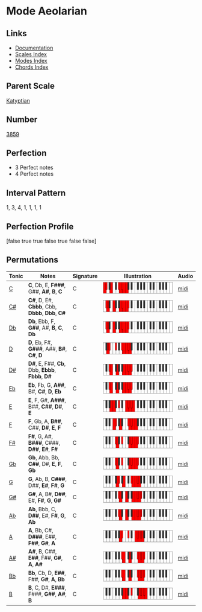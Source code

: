 # Mode Aeolarian

## Links

- [Documentation](index.md)
- [Scales Index](Scales.md)
- [Modes Index](Modes.md)
- [Chords Index](Chords.md)

## Parent Scale

[Katyptian](ScaleKatyptian.md)

## Number

[3859](https://ianring.com/musictheory/scales/3859)

## Perfection

- 3 Perfect notes
- 4 Perfect notes

## Interval Pattern

1, 3, 4, 1, 1, 1, 1

## Perfection Profile

[false true true false true false false]

## Permutations

| Tonic | Notes | Signature | Illustration | Audio |
|-------|-------|-----------|--------------|-------|
| [C](ModeCNaturalAeolarian.md) | **C**, Db, E, **F###**, G##, **A#**, **B**, **C** | C | ![CNaturalAeolarian](ModeCNaturalAeolarian.png) | [midi](https://github.com/edipermadi/music/blob/main/docs/ModeCNaturalAeolarian.mid?raw=true) |
| [C#](ModeCSharpAeolarian.md) | **C#**, D, E#, **Cbbb**, Cbb, **Dbbb**, **Dbb**, **C#** | C | ![CSharpAeolarian](ModeCSharpAeolarian.png) | [midi](https://github.com/edipermadi/music/blob/main/docs/ModeCSharpAeolarian.mid?raw=true) |
| [Db](ModeDFlatAeolarian.md) | **Db**, Ebb, F, **G##**, A#, **B**, **C**, **Db** | C | ![DFlatAeolarian](ModeDFlatAeolarian.png) | [midi](https://github.com/edipermadi/music/blob/main/docs/ModeDFlatAeolarian.mid?raw=true) |
| [D](ModeDNaturalAeolarian.md) | **D**, Eb, F#, **G###**, A##, **B#**, **C#**, **D** | C | ![DNaturalAeolarian](ModeDNaturalAeolarian.png) | [midi](https://github.com/edipermadi/music/blob/main/docs/ModeDNaturalAeolarian.mid?raw=true) |
| [D#](ModeDSharpAeolarian.md) | **D#**, E, F##, **Cb**, Dbb, **Ebbb**, **Fbbb**, **D#** | C | ![DSharpAeolarian](ModeDSharpAeolarian.png) | [midi](https://github.com/edipermadi/music/blob/main/docs/ModeDSharpAeolarian.mid?raw=true) |
| [Eb](ModeEFlatAeolarian.md) | **Eb**, Fb, G, **A##**, B#, **C#**, **D**, **Eb** | C | ![EFlatAeolarian](ModeEFlatAeolarian.png) | [midi](https://github.com/edipermadi/music/blob/main/docs/ModeEFlatAeolarian.mid?raw=true) |
| [E](ModeENaturalAeolarian.md) | **E**, F, G#, **A###**, B##, **C##**, **D#**, **E** | C | ![ENaturalAeolarian](ModeENaturalAeolarian.png) | [midi](https://github.com/edipermadi/music/blob/main/docs/ModeENaturalAeolarian.mid?raw=true) |
| [F](ModeFNaturalAeolarian.md) | **F**, Gb, A, **B##**, C##, **D#**, **E**, **F** | C | ![FNaturalAeolarian](ModeFNaturalAeolarian.png) | [midi](https://github.com/edipermadi/music/blob/main/docs/ModeFNaturalAeolarian.mid?raw=true) |
| [F#](ModeFSharpAeolarian.md) | **F#**, G, A#, **B###**, C###, **D##**, **E#**, **F#** | C | ![FSharpAeolarian](ModeFSharpAeolarian.png) | [midi](https://github.com/edipermadi/music/blob/main/docs/ModeFSharpAeolarian.mid?raw=true) |
| [Gb](ModeGFlatAeolarian.md) | **Gb**, Abb, Bb, **C##**, D#, **E**, **F**, **Gb** | C | ![GFlatAeolarian](ModeGFlatAeolarian.png) | [midi](https://github.com/edipermadi/music/blob/main/docs/ModeGFlatAeolarian.mid?raw=true) |
| [G](ModeGNaturalAeolarian.md) | **G**, Ab, B, **C###**, D##, **E#**, **F#**, **G** | C | ![GNaturalAeolarian](ModeGNaturalAeolarian.png) | [midi](https://github.com/edipermadi/music/blob/main/docs/ModeGNaturalAeolarian.mid?raw=true) |
| [G#](ModeGSharpAeolarian.md) | **G#**, A, B#, **D##**, E#, **F#**, **G**, **G#** | C | ![GSharpAeolarian](ModeGSharpAeolarian.png) | [midi](https://github.com/edipermadi/music/blob/main/docs/ModeGSharpAeolarian.mid?raw=true) |
| [Ab](ModeAFlatAeolarian.md) | **Ab**, Bbb, C, **D##**, E#, **F#**, **G**, **Ab** | C | ![AFlatAeolarian](ModeAFlatAeolarian.png) | [midi](https://github.com/edipermadi/music/blob/main/docs/ModeAFlatAeolarian.mid?raw=true) |
| [A](ModeANaturalAeolarian.md) | **A**, Bb, C#, **D###**, E##, **F##**, **G#**, **A** | C | ![ANaturalAeolarian](ModeANaturalAeolarian.png) | [midi](https://github.com/edipermadi/music/blob/main/docs/ModeANaturalAeolarian.mid?raw=true) |
| [A#](ModeASharpAeolarian.md) | **A#**, B, C##, **E##**, F##, **G#**, **A**, **A#** | C | ![ASharpAeolarian](ModeASharpAeolarian.png) | [midi](https://github.com/edipermadi/music/blob/main/docs/ModeASharpAeolarian.mid?raw=true) |
| [Bb](ModeBFlatAeolarian.md) | **Bb**, Cb, D, **E##**, F##, **G#**, **A**, **Bb** | C | ![BFlatAeolarian](ModeBFlatAeolarian.png) | [midi](https://github.com/edipermadi/music/blob/main/docs/ModeBFlatAeolarian.mid?raw=true) |
| [B](ModeBNaturalAeolarian.md) | **B**, C, D#, **E###**, F###, **G##**, **A#**, **B** | C | ![BNaturalAeolarian](ModeBNaturalAeolarian.png) | [midi](https://github.com/edipermadi/music/blob/main/docs/ModeBNaturalAeolarian.mid?raw=true) |
